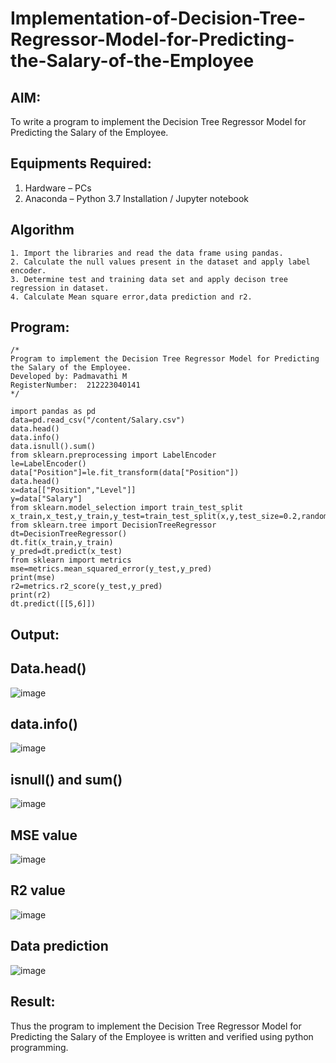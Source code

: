 # Implementation-of-Decision-Tree-Regressor-Model-for-Predicting-the-Salary-of-the-Employee

## AIM:
To write a program to implement the Decision Tree Regressor Model for Predicting the Salary of the Employee.

## Equipments Required:
1. Hardware – PCs
2. Anaconda – Python 3.7 Installation / Jupyter notebook

## Algorithm
```
1. Import the libraries and read the data frame using pandas.
2. Calculate the null values present in the dataset and apply label encoder.
3. Determine test and training data set and apply decison tree regression in dataset.
4. Calculate Mean square error,data prediction and r2.
 ```
## Program:
```
/*
Program to implement the Decision Tree Regressor Model for Predicting the Salary of the Employee.
Developed by: Padmavathi M
RegisterNumber:  212223040141
*/
```
```
import pandas as pd
data=pd.read_csv("/content/Salary.csv")
data.head()
data.info()
data.isnull().sum()
from sklearn.preprocessing import LabelEncoder
le=LabelEncoder()
data["Position"]=le.fit_transform(data["Position"])
data.head()
x=data[["Position","Level"]]
y=data["Salary"]
from sklearn.model_selection import train_test_split
x_train,x_test,y_train,y_test=train_test_split(x,y,test_size=0.2,random_state=2)
from sklearn.tree import DecisionTreeRegressor
dt=DecisionTreeRegressor()
dt.fit(x_train,y_train)
y_pred=dt.predict(x_test)
from sklearn import metrics
mse=metrics.mean_squared_error(y_test,y_pred)
print(mse)
r2=metrics.r2_score(y_test,y_pred)
print(r2)
dt.predict([[5,6]])
```
## Output:
## Data.head()
![image](https://github.com/user-attachments/assets/d01ad517-272f-4f9c-bfb9-6a10415ac7e8)
## data.info()
![image](https://github.com/user-attachments/assets/19122a2a-c302-4567-8a1b-b4296548ee04)
## isnull() and sum()
![image](https://github.com/user-attachments/assets/0d87e70e-83e5-4620-b404-aebcc63061bd)
## MSE value
![image](https://github.com/user-attachments/assets/ba78d986-da4d-4c00-b77a-09a4ca4f283a)
## R2 value
![image](https://github.com/user-attachments/assets/adc14317-ddfa-422f-9bf2-0a23913b07c7)
## Data prediction 
![image](https://github.com/user-attachments/assets/9df2f6b2-3562-4627-9b2c-7e9049b869e4)

## Result:
Thus the program to implement the Decision Tree Regressor Model for Predicting the Salary of the Employee is written and verified using python programming.

